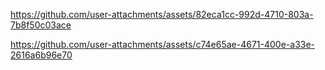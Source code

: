 



https://github.com/user-attachments/assets/82eca1cc-992d-4710-803a-7b8f50c03ace





https://github.com/user-attachments/assets/c74e65ae-4671-400e-a33e-2616a6b96e70

